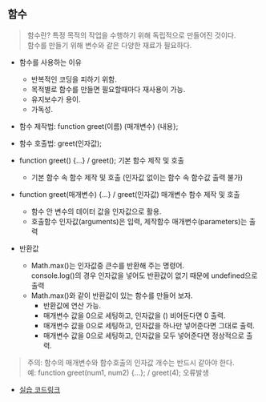 ## 함수
> 함수란? 특정 목적의 작업을 수행하기 위해 독립적으로 만들어진 것이다.   
> 함수를 만들기 위해 변수와 같은 다양한 재료가 필요하다. 

* 함수를 사용하는 이유
  * 반복적인 코딩을 피하기 위함. 
  * 목적별로 함수를 만들면 필요할때마다 재사용이 가능.
  * 유지보수가 용이.  
  * 가독성.  

* 함수 제작법: function greet(이름) (매개변수) {내용};
* 함수 호출법: greet(인자값);  

* function greet() {...} / greet(); 기본 함수 제작 및 호출  
  * 기본 함수 속 함수 제작 및 호출 (인자값 없이는 함수 속 함수값 출력 불가)
* function greet(매개변수) {...} / greet(인자값) 매개변수 함수 제작 및 호출
  * 함수 안 변수의 데이터 값을 인자값으로 활용.
  * 호출함수 인자값(arguments)은 입력, 제작함수 매개변수(parameters)는 출력  
* 반환값  
  * Math.max()는 인자값중 큰수를 반환해 주는 명령어.  
  console.log()의 경우 인자값을 넣어도 반환값이 없기 때문에 undefined으로 출력
  * Math.max()와 같이 반환값이 있는 함수를 만들어 보자.   
    * 반환값에 연산 가능.  
    * 매개변수 값을 0으로 세팅하고, 인자값을 () 비어둔다면 0 출력.  
    * 매개변수 값을 0으로 세팅하고, 인자값을 하나만 넣어준다면 그대로 출력. 
    * 매개변수 값을 0으로 세팅하고, 인자값을 모두 넣어준다면 정상적으로 출력. 
> 주의: 함수의 매개변수와 함수호출의 인자값 개수는 반드시 같아야 한다.  
> 예: function greet(num1, num2) {...}; / greet(4); 오류발생  
* [실습 코드링크](https://github.com/stemkorea7/javascript/tree/master/basic_javascript/chapter7)
